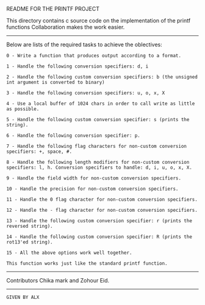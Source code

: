 README FOR THE PRINTF PROJECT

This directory contains c source code on the implementation of the printf functions
Collaboration makes the work easier.

______________________________________________________________________________________________________________________________________________________________________

Below are lists of the required tasks to achieve the oblectives:
~~~
0 - Write a function that produces output according to a format.

1 - Handle the following conversion specifiers: d, i

2 - Handle the following custom conversion specifiers: b (the unsigned int argument is converted to binary)

3 - Handle the following conversion specifiers: u, o, x, X

4 - Use a local buffer of 1024 chars in order to call write as little as possible.

5 - Handle the following custom conversion specifier: s (prints the string).

6 - Handle the following conversion specifier: p.

7 - Handle the following flag characters for non-custom conversion specifiers: +, space, #.

8 - Handle the following length modifiers for non-custom conversion specifiers: l, h. Conversion specifiers to handle: d, i, u, o, x, X.

9 - Handle the field width for non-custom conversion specifiers.

10 - Handle the precision for non-custom conversion specifiers.

11 - Handle the 0 flag character for non-custom conversion specifiers.

12 - Handle the - flag character for non-custom conversion specifiers.

13 - Handle the following custom conversion specifier: r (prints the reversed string).

14 - Handle the following custom conversion specifier: R (prints the rot13'ed string).

15 - All the above options work well together.

This function works just like the standard printf function.
~~~
______________________________________________________________________________________________________________________________________________________________________


Contributors
Chika mark and  Zohour Eid.
______________________________________________________________________________________________________________________________________________________________________
~~~
GIVEN BY ALX
~~~
